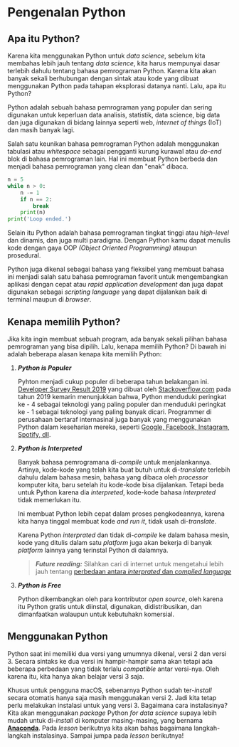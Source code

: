 # Pengenalan Python

## Apa itu Python?

Karena kita menggunakan Python untuk *data science*, sebelum kita membahas lebih jauh tentang *data science*, kita harus mempunyai dasar terlebih dahulu tentang bahasa pemrograman Python. Karena kita akan banyak sekali berhubungan dengan sintak atau kode yang dibuat menggunakan Python pada tahapan eksplorasi datanya nanti. Lalu, apa itu Python?

Python adalah sebuah bahasa pemrograman yang populer dan sering digunakan untuk keperluan data analisis, statistik, data science, big data dan juga digunakan di bidang lainnya seperti web, *internet of things* (IoT) dan masih banyak lagi.

Salah satu keunikan bahasa pemrograman Python adalah menggunakan tabulasi atau *whitespace* sebagai pengganti kurung kurawal atau *do-end* blok di bahasa pemrograman lain. Hal ini membuat Python berbeda dan menjadi bahasa pemrograman yang clean dan "enak" dibaca.

```py
n = 5
while n > 0:
    n -= 1
    if n == 2:
        break
    print(n)
print('Loop ended.')
```

Selain itu Python adalah bahasa pemrograman tingkat tinggi atau *high-level* dan dinamis, dan juga multi paradigma. Dengan Python kamu dapat menulis kode dengan gaya OOP *(Object Oriented Programming)* ataupun prosedural.

Python juga dikenal sebagai bahasa yang fleksibel yang membuat bahasa ini menjadi salah satu bahasa pemrograman favorit untuk mengembangkan aplikasi dengan cepat atau *rapid application development* dan juga dapat digunakan sebagai *scripting language* yang dapat dijalankan baik di terminal maupun di *browser*.

## Kenapa memilih Python?

Jika kita ingin membuat sebuah program, ada banyak sekali pilihan bahasa pemrograman yang bisa dipilih. Lalu, kenapa memilih Python? Di bawah ini adalah beberapa alasan kenapa kita memilih Python:

1. ***Python is Populer***

    Pyhton menjadi cukup populer di beberapa tahun belakangan ini. [Developer Survey Result 2019](https://insights.stackoverflow.com/survey/2019) yang dibuat oleh [Stackoverflow.com](https://stackoverflow.com/) pada tahun 2019 kemarin menunjukkan bahwa, Python menduduki peringkat ke - 4 sebagai teknologi yang paling populer dan menduduki peringkat ke - 1 sebagai teknologi yang paling banyak dicari. Programmer di perusahaan bertaraf internasinal juga banyak yang menggunakan Python dalam keseharian mereka, seperti [Google, Facebook, Instagram, Spotify, dll](https://realpython.com/world-class-companies-using-python/).

2. ***Python is Interpreted***

    Banyak bahasa pemrogramana di-*compile* untuk menjalankannya. Artinya, kode-kode yang telah kita buat butuh untuk di-*translate* terlebih dahulu dalam bahasa mesin, bahasa yang dibaca oleh *processor* komputer kita, baru setelah itu kode-kode bisa dijalankan. Tetapi beda untuk Python karena dia *interpreted*, kode-kode bahasa *interpreted* tidak memerlukan itu.

    Ini membuat Python lebih cepat dalam proses pengkodeannya, karena kita hanya tinggal membuat kode *and run it*, tidak usah di-*translate*.

    Karena Python *interprated* dan tidak di-*compile* ke dalam bahasa mesin, kode yang ditulis dalam satu *platform* juga akan bekerja di banyak *platform* lainnya yang terinstal Python di dalamnya.

    > ***Future reading:*** Silahkan cari di internet untuk mengetahui lebih jauh tentang [perbedaan antara *interprated* dan *compiled* *language*](https://en.wikipedia.org/wiki/Interpreted_language)

3. ***Python is Free***

    Python dikembangkan oleh para kontributor *open source*, oleh karena itu Python gratis untuk diinstal, digunakan, didistribusikan, dan dimanfaatkan walaupun untuk kebutuhakn komersial.

## Menggunakan Python

Python saat ini memiliki dua versi yang umumnya dikenal, versi 2 dan versi 3. Secara sintaks ke dua versi ini hampir-hampir sama akan tetapi ada beberapa perbedaan yang tidak terlalu *compatible* antar versi-nya. Oleh karena itu, kita hanya akan belajar versi 3 saja.

Khusus untuk pengguna macOS, sebenarnya Python sudah ter-*install* secara otomatis hanya saja masih menggunakan versi 2. Jadi kita tetap perlu melakukan instalasi untuk yang versi 3. Bagaimana cara instalasinya? Kita akan menggunakan *package* Python *for data science* supaya lebih mudah untuk di-*install* di komputer masing-masing, yang bernama [**Anaconda**](https://www.anaconda.com/). Pada *lesson* berikutnya kita akan bahas bagaimana langkah-langkah instalasinya. Sampai jumpa pada *lesson* berikutnya!
